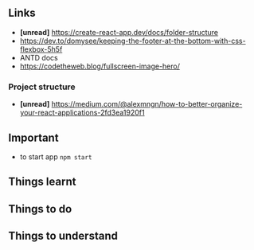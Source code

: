 ## Links
+ **[unread]** https://create-react-app.dev/docs/folder-structure
+ https://dev.to/domysee/keeping-the-footer-at-the-bottom-with-css-flexbox-5h5f
+ ANTD docs
+ https://codetheweb.blog/fullscreen-image-hero/

### Project structure
+ **[unread]** https://medium.com/@alexmngn/how-to-better-organize-your-react-applications-2fd3ea1920f1

## Important
+ to start app
    `npm start`

## Things learnt


## Things to do

## Things to understand

